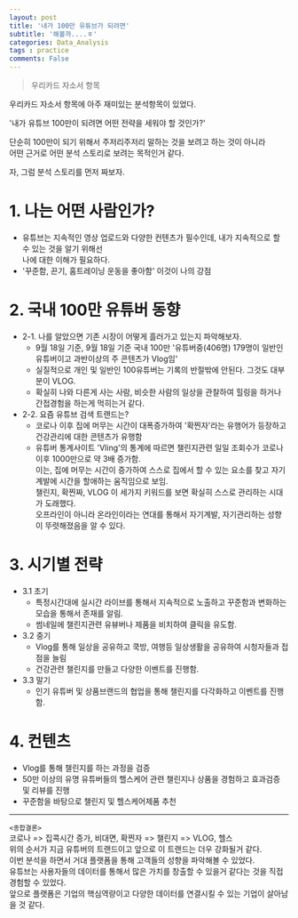 ```yaml
---
layout: post
title: '내가 100만 유튜브가 되려면'
subtitle: '해볼까....ㅎ'
categories: Data_Analysis
tags : practice 
comments: False
---
```

> 우리카드 자소서 항목

우리카드 자소서 항목에 아주 재미있는 분석항목이 있었다.  

'내가 유튜브 100만이 되려면 어떤 전략을 세워야 할 것인가?'  

단순히 100만이 되기 위해서 주저리주저리 말하는 것을 보려고 하는 것이 아니라  
어떤 근거로 어떤 분석 스토리로 보려는 목적인거 같다.  

자, 그럼 분석 스토리를 먼저 짜보자.  
# 1. 나는 어떤 사람인가?  
 - 유튜브는 지속적인 영상 업로드와 다양한 컨텐츠가 필수인데, 내가 지속적으로 할 수 있는 것을 알기 위해선  
나에 대한 이해가 필요하다.  
 - '꾸준함, 끈기, 홈트레이닝 운동을 좋아함' 이것이 나의 강점  
# 2. 국내 100만 유튜버 동향  
 - 2-1. 나를 알았으면 기존 시장이 어떻게 흘러가고 있는지 파악해보자.  
 	- 9월 18일 기준, 9월 18일 기준 국내 100만 '유튜버중(406명) 179명이 일반인 유튜버이고 과반이상의 주 콘텐츠가 Vlog임'  
 	- 실질적으로 개인 및 일반인 100유튜버는 기록의 반절밖에 안된다. 그것도 대부분이 VLOG.  
	 - 확실히 나와 다른게 사는 사람, 비슷한 사람의 일상을 관찰하여 힐링을 하거나 간접경험을 하는게 먹히는거 같다.  
 - 2-2. 요즘 유튜브 검색 트랜드는?  
	- 코로나 이후 집에 머무는 시간이 대폭증가하여 '확찐자'라는 유행어가 등장하고 건강관리에 대한 콘텐츠가 유행함  
	- 유튜버 통계사이트 'Vling'의 통계에 따르면 챌린지관련 일일 조회수가 코로나 이후 1000만으로 약 3배 증가함.  
이는, 집에 머무는 시간이 증가하여 스스로 집에서 할 수 있는 요소를 찾고 자기계발에 시간을 할애하는 움직임으로 보임.  
	챌린지, 확찐짜, VLOG 이 세가지 키워드를 보면 확실히 스스로 관리하는 시대가 도래했다.  
	오프라인이 아니라 온라인이라는 연대를 통해서 자기계발, 자기관리하는 성향이 뚜렷해졌음을 알 수 있다.  

# 3. 시기별 전략
 - 3.1 초기  
	 - 특정시간대에 실시간 라이브를 통해서 지속적으로 노출하고 꾸준함과 변화하는 모습을 통해서 존재를 알림.   
	 - 썸네일에 챌린지관련 유뷰버나 제품을 비치하여 클릭을 유도함.            
 - 3.2 중기  
 	- Vlog를 통해 일상을 공유하고 쿡방, 여행등 일상생활을 공유하여 시청자들과 접점을 늘림
 	- 건강관련 챌린지를 만들고 다양한 이벤트를 진행함.
 - 3.3 말기  
 	- 인기 유튜버 및 상품브랜드의 협업을 통해 챌린지를 다각화하고 이벤트를 진행함.  

# 4. 컨텐츠  
 - Vlog를 통해 챌린지를 하는 과정을 검증  
 - 50만 이상의 유명 유튜버들의 핼스케어 관련 챌린지나 상품을 경험하고 효과검증 및 리뷰를 진행  
 - 꾸준함을 바탕으로 챌린지 및 헬스케어제품 추천  

---------
`<종합결론>`  
코로나 => 집콕시간 증가, 비대면, 확찐자 => 챌린지 => VLOG, 헬스  
위의 순서가 지금 유튜버의 트랜드이고 앞으로 이 트랜드는 더우 강화될거 같다.  
이번 분석을 하면서 거대 플랫폼을 통해 고객들의 성향을 파악해볼 수 있었다.  
유튜브는 사용자들의 데이터를 통해서 많은 가치를 창출할 수 있을거 같다는 것을 직접 경험할 수 있었다.  
앞으로 플랫폼은 기업의 핵심역량이고 다양한 데이터를 연결시킬 수 있는 기업이 살아남을 것 같다.  
